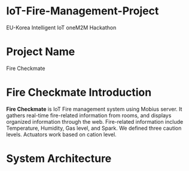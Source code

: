 # IoT-Fire-Management-Project
EU-Korea Intelligent IoT oneM2M Hackathon

# Project Name
Fire Checkmate

# Fire Checkmate Introduction
**Fire Checkmate** is IoT Fire management system using Mobius server. It gathers real-time fire-related information from rooms, and displays organized
information through the web. Fire-related information include Temperature, Humidity, Gas level, and Spark. We defined three caution levels. Actuators work
based on cation level.

# System Architecture


